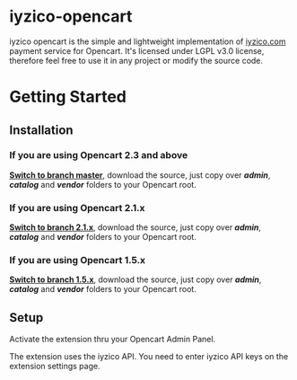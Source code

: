 # iyzico-opencart

iyzico opencart is the simple and lightweight implementation of [iyzico.com](https://www.iyzico.com) payment service for Opencart. It's licensed under LGPL v3.0 license, therefore feel free to use it in any project or modify the source code.

# Getting Started

## Installation

### If you are using Opencart 2.3 and above

**[Switch to branch master](https://github.com/kahvedigital/iyzico-opencart/tree/master)**, download the source, just copy over _**admin**_, _**catalog**_ and _**vendor**_ folders to your Opencart root.

### If you are using Opencart 2.1.x

**[Switch to branch 2.1.x](https://github.com/kahvedigital/iyzico-opencart/tree/2.1.x)**, download the source, just copy over _**admin**_, _**catalog**_ and _**vendor**_ folders to your Opencart root.

### If you are using Opencart 1.5.x
**[Switch to branch 1.5.x](https://github.com/kahvedigital/iyzico-opencart/tree/1.5.x)**, download the source, just copy over _**admin**_, _**catalog**_ and _**vendor**_ folders to your Opencart root.


## Setup

Activate the extension thru your Opencart Admin Panel.

The extension uses the iyzico API. You need to enter iyzico API keys on the extension settings page.